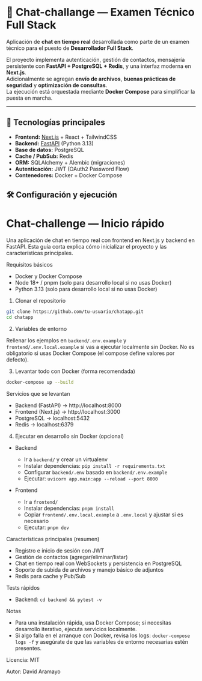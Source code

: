 # 💬 Chat-challange — Examen Técnico Full Stack

Aplicación de **chat en tiempo real** desarrollada como parte de un examen técnico para el puesto de **Desarrollador Full Stack**.  

El proyecto implementa autenticación, gestión de contactos, mensajería persistente con **FastAPI + PostgreSQL + Redis**, y una interfaz moderna en **Next.js**.  
Adicionalmente se agregan **envío de archivos**, **buenas prácticas de seguridad** y **optimización de consultas**.  
La ejecución está orquestada mediante **Docker Compose** para simplificar la puesta en marcha.

---

## 🚀 Tecnologías principales
- **Frontend:** [Next.js](https://nextjs.org/) + React + TailwindCSS
- **Backend:** [FastAPI](https://fastapi.tiangolo.com/) (Python 3.13)
- **Base de datos:** PostgreSQL
- **Cache / PubSub:** Redis
- **ORM:** SQLAlchemy + Alembic (migraciones)
- **Autenticación:** JWT (OAuth2 Password Flow)
- **Contenedores:** Docker + Docker Compose


## 🛠️ Configuración y ejecución

# Chat-challenge — Inicio rápido

Una aplicación de chat en tiempo real con frontend en Next.js y backend en FastAPI. Esta guía corta explica cómo inicializar el proyecto y las características principales.

Requisitos básicos
- Docker y Docker Compose
- Node 18+ / pnpm (solo para desarrollo local si no usas Docker)
- Python 3.13 (solo para desarrollo local si no usas Docker)

1) Clonar el repositorio

```bash
git clone https://github.com/tu-usuario/chatapp.git
cd chatapp
```

2) Variables de entorno

Rellenar los ejemplos en `backend/.env.example` y `frontend/.env.local.example` si vas a ejecutar localmente sin Docker. No es obligatorio si usas Docker Compose (el compose define valores por defecto).

3) Levantar todo con Docker (forma recomendada)

```bash
docker-compose up --build
```

Servicios que se levantan
- Backend (FastAPI) → http://localhost:8000
- Frontend (Next.js) → http://localhost:3000
- PostgreSQL → localhost:5432
- Redis → localhost:6379

4) Ejecutar en desarrollo sin Docker (opcional)

- Backend
  - Ir a `backend/` y crear un virtualenv
  - Instalar dependencias: `pip install -r requirements.txt`
  - Configurar `backend/.env` basado en `backend/.env.example`
  - Ejecutar: `uvicorn app.main:app --reload --port 8000`

- Frontend
  - Ir a `frontend/`
  - Instalar dependencias: `pnpm install`
  - Copiar `frontend/.env.local.example` a `.env.local` y ajustar si es necesario
  - Ejecutar: `pnpm dev`

Características principales (resumen)
- Registro e inicio de sesión con JWT
- Gestión de contactos (agregar/eliminar/listar)
- Chat en tiempo real con WebSockets y persistencia en PostgreSQL
- Soporte de subida de archivos y manejo básico de adjuntos
- Redis para cache y Pub/Sub

Tests rápidos
- Backend: `cd backend && pytest -v`

Notas
- Para una instalación rápida, usa Docker Compose; si necesitas desarrollo iterativo, ejecuta servicios localmente.
- Si algo falla en el arranque con Docker, revisa los logs: `docker-compose logs -f` y asegúrate de que las variables de entorno necesarias estén presentes.

Licencia: MIT

Autor: David Aramayo

